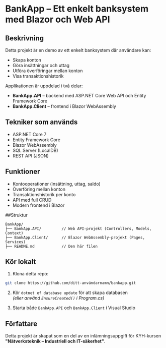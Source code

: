 
#  BankApp – Ett enkelt banksystem med Blazor och Web API

## Beskrivning

Detta projekt är en demo av ett enkelt banksystem där användare kan:

- Skapa konton
- Göra insättningar och uttag
- Utföra överföringar mellan konton
- Visa transaktionshistorik

Applikationen är uppdelad i två delar:
- **BankApp.API** – backend med ASP.NET Core Web API och Entity Framework Core
- **BankApp.Client** – frontend i Blazor WebAssembly

##  Tekniker som används

- ASP.NET Core 7
- Entity Framework Core
- Blazor WebAssembly
- SQL Server (LocalDB)
- REST API (JSON)

## Funktioner

- Kontooperationer (insättning, uttag, saldo)
- Överföring mellan konton
- Transaktionshistorik per konto
- API med full CRUD
- Modern frontend i Blazor

##Struktur

```
BankApp/
├── BankApp.API/         // Web API-projekt (Controllers, Models, Context)
├── BankApp.Client/      // Blazor WebAssembly-projekt (Pages, Services)
├── README.md            // Den här filen
```

##  Kör lokalt

1. Klona detta repo:
```bash
git clone https://github.com/ditt-användarnamn/bankapp.git
```

2. Kör `dotnet ef database update` för att skapa databasen  
   *(eller använd `EnsureCreated()` i Program.cs)*

3. Starta både `BankApp.API` och `BankApp.Client` i Visual Studio

## Författare

Detta projekt är skapat som en del av en inlämningsuppgift för KYH-kursen **"Nätverksteknik – Industriell och IT-säkerhet"**.
